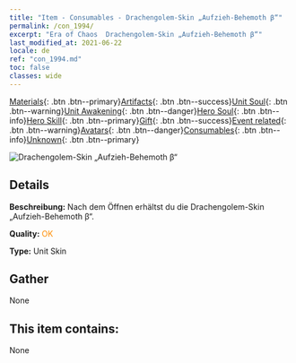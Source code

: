 ```yaml
---
title: "Item - Consumables - Drachengolem-Skin „Aufzieh-Behemoth β“"
permalink: /con_1994/
excerpt: "Era of Chaos  Drachengolem-Skin „Aufzieh-Behemoth β“"
last_modified_at: 2021-06-22
locale: de
ref: "con_1994.md"
toc: false
classes: wide
---
```

 [Materials](/ItemsDE/){: .btn .btn--primary}[Artifacts](/ItemsDE/Artifacts/){: .btn .btn--success}[Unit Soul](/ItemsDE/UnitSoul/){: .btn .btn--warning}[Unit Awakening](/ItemsDE/UnitAwakening/){: .btn .btn--danger}[Hero Soul](/ItemsDE/HeroSoul/){: .btn .btn--info}[Hero Skill](/ItemsDE/HeroSkill/){: .btn .btn--primary}[Gift](/ItemsDE/Gift/){: .btn .btn--success}[Event related](/ItemsDE/Events/){: .btn .btn--warning}[Avatars](/ItemsDE/Avatars/){: .btn .btn--danger}[Consumables](/ItemsDE/Consumables/){: .btn .btn--info}[Unknown](/ItemsDE/Unknown/){: .btn .btn--primary}

 ![Drachengolem-Skin „Aufzieh-Behemoth β“](/images/u/ti_kuileilongpifu2.jpg)

## Details
 **Beschreibung:** Nach dem Öffnen erhältst du die Drachengolem-Skin „Aufzieh-Behemoth β“.

 **Quality:** <span style="color: #FF8C00">OK</span>

 **Type:** Unit Skin

## Gather

  None

## This item contains:

  None


